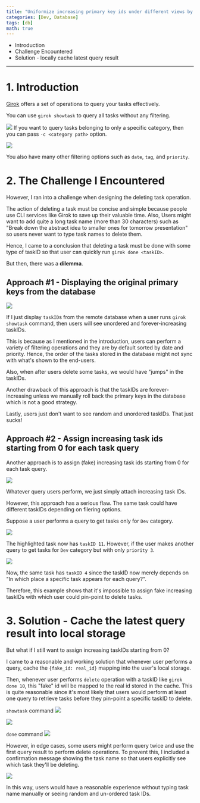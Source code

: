 ```yaml
---
title: "Uniformize increasing primary key ids under different views by caching"
categories: [Dev, Database]
tags: [db]
math: true
---
```


- Introduction
- Challenge Encountered
- Solution - locally cache latest query result

---

# 1. Introduction

[Girok](https://github.com/noisrucer/girok) offers a set of operations to query your tasks effectively.

You can use `girok showtask` to query all tasks without any filtering.

![](/assets/img/temp/Pasted%20image%2020230330232605.png)
If you want to query tasks belonging to only a specific category, then you can pass `-c <category path>` option.

![](/assets/img/temp/Pasted%20image%2020230330232715.png)

You also have many other filtering options such as `date`, `tag`, and `priority`.

# 2. The Challenge I Encountered

However, I ran into a challenge when designing the <span class="hl">deleting task</span> operation.

The action of deleting a task must be concise and simple because people use CLI services like Girok to save up their valuable time. Also, Users might want to add quite a long task name (more than 30 characters) such as "Break down the abstract idea to smaller ones for tomorrow presentation" so users never want to type task names to delete them.

Hence, I came to a conclusion that deleting a task must be done with some type of taskID so that user can quickly run `girok done <taskID>`.

But then, there was a **dilemma**.

## Approach #1 - Displaying the original primary keys from the database

![](/assets/img/temp/Pasted%20image%2020230331003756.png)

If I just display `taskID`s from the remote database when a user runs `girok showtask` command, then users will see unordered and forever-increasing taskIDs.

This is because as I mentioned in the introduction, users can perform a variety of <span class="hl">filtering operations</span> and they are by default <span class="hl">sorted</span> by date and priority. Hence, the order of the tasks stored in the database might not sync with what's shown to the end-users.

Also, when after users delete some tasks, we would have "jumps" in the taskIDs.

Another drawback of this approach is that the taskIDs are forever-increasing unless we manually roll back the primary keys in the database which is not a good strategy.

Lastly, users just don't want to see random and unordered taskIDs. That just sucks!

## Approach #2 - Assign increasing task ids starting from 0 for each task query

Another approach is to assign (fake) increasing task ids starting from 0 for each task query.

![](/assets/img/temp/Pasted%20image%2020230330235943.png)

Whatever query users perform, we just simply attach increasing task IDs.

However, this approach has a serious flaw. The same task could have different taskIDs depending on filering options.

Suppose a user performs a query to get tasks only for `Dev` category.

![](/assets/img/temp/Pasted%20image%2020230331001909.png)

The highlighted task now has `taskID 11`. However, if the user makes another query to get tasks for `Dev` category but with only `priority 3`.

![](/assets/img/temp/Pasted%20image%2020230331001931.png)

Now, the same task has `taskID 4` since the taskID now merely depends on "In which place a specific task appears for each query?".

Therefore, this example shows that it's impossible to assign fake increasing taskIDs with which user could pin-point to delete tasks.

# 3. Solution - Cache the latest query result into local storage

But what if I still want to assign increasing taskIDs starting from 0?

I came to a reasonable and working solution that <span class="hl">whenever user performs a query, cache the</span> `{fake_id: real_id}` <span class="hl">mapping into the user's local storage</span>.

Then, whenever user performs `delete` operation with a taskID like `girok done 10`, this "fake" id will be mapped to the real id stored in the cache. This is quite reasonable since it's most likely that users would perform at least one query to retrieve tasks before they pin-point a specific taskID to delete.

`showtask` command
![](/assets/img/temp/Pasted%20image%2020230331003435.png)

![](/assets/img/temp/Pasted%20image%2020230331003054.png)

`done` command
![](/assets/img/temp/Pasted%20image%2020230331003626.png)

However, in edge cases, some users might perform query twice and use the first query result to perform delete operations. To prevent this, I included a confirmation message showing the task name so that users explicitly see which task they'll be deleting.

![](/assets/img/temp/Pasted%20image%2020230331002828.png)

In this way, users would have a reasonable experience without typing task name manually or seeing random and un-ordered task IDs.
